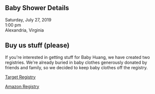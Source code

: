 ## Baby Shower Details

Saturday, July 27, 2019  
1:00 pm  
Alexandria, Virginia

## Buy us stuff (please)

If you're interested in getting stuff for Baby Huang, we have created two registries. We're already buried in baby clothes generously donated by friends and family, so we decided to keep baby clothes off the registry.

[Target Registry](https://www.target.com/gift-registry/giftgiver?registryId=ce646a12a4a94abb9727a08cfefd01c0)

[Amazon Registry](https://www.amazon.com/baby-reg/37V6C0PN77DEZ)

